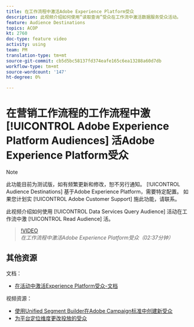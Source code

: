 ```yaml
---
title: 在工作流程中激活Adobe Experience Platform受众
description: 此视频介绍如何使用“读取查询”受众在工作流中激活数据服务受众活动。
feature: Audience Destinations
topics: ACOP
kt: 2760
doc-type: feature video
activity: using
team: PM
translation-type: tm+mt
source-git-commit: cb5d5bc58137fd374eafe165c6ea13288a60d7db
workflow-type: tm+mt
source-wordcount: '147'
ht-degree: 0%

---
```



# 在营销工作流程的工作流程中激 [!UICONTROL Adobe Experience Platform Audiences] 活Adobe Experience Platform受众

>[!NOTE]
>
>此功能目前为测试版，如有频繁更新和修改，恕不另行通知。 [!UICONTROL Audience Destinations] 基于Adobe Experience Platform，需要特定配置。
>如果您计划实 [!UICONTROL Adobe Customer Support] 施此功能，请联系。

此视频介绍如何使用 [!UICONTROL Data Services Query Audience] 活动在工作流中激 [!UICONTROL Read Audience] 活。

>[!VIDEO](https://video.tv.adobe.com/v/27647?quality=12)
*在工作流程中激活Adobe Experience Platform受众（02:37分钟）*

## 其他资源

文档：

* [在活动中激活Experience Platform受众-文档](https://docs.adobe.com/content/help/en/campaign-standard/using/profiles-and-audiences/working-with-adobe-experience-platform/aep-about-audience-destinations-service.html)

视频资源：

* [使用Unified Segment Builder在Adobe Campaign标准中创建新受众](/help/profiles-and-audiences/audience-destinations/creating-audiences-using-segment-builder.md)
* [为平台定位维度更改投放的受众](/help/profiles-and-audiences/audience-destinations/changing-targeting-dimension.md)

